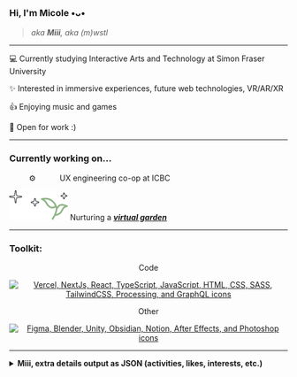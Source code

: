 ### Hi, I'm **Micole** •ᴗ•
> *aka **Miii**, aka (m)wstl*

---

💻 Currently studying Interactive Arts and Technology at Simon Fraser University

✨ Interested in immersive experiences, future web technologies, VR/AR/XR

👍 Enjoying music and games

👀 Open for work :)

---

### Currently working on...

&nbsp;&nbsp;&nbsp;&nbsp;&nbsp;&nbsp;&nbsp;&nbsp; ⚙️ &nbsp;&nbsp;&nbsp;&nbsp;&nbsp;&nbsp;&nbsp;&nbsp;&nbsp; 
UX engineering co-op at ICBC 

[![Virtual Garden icon, a seedling with three stars](https://raw.githubusercontent.com/mwstl/mwstl/refs/heads/main/github-garden.png)](https://quartz-nu.vercel.app/)
Nurturing a [***virtual garden***](https://quartz-nu.vercel.app/)

---

### Toolkit:

<p align="center">Code</p>
<p align="center">
  <a href="https://skillicons.dev">
    <img src="https://skillicons.dev/icons?i=vercel,nextjs,react,ts,js,html,css,sass,tailwind,processing,graphql"  alt="Vercel, NextJs, React, TypeScript, JavaScript, HTML, CSS, SASS, TailwindCSS, Processing, and GraphQL icons" />
  </a>
</p>


<p align="center">Other</p>
<p align="center">
  <a href="https://skillicons.dev">
    <img src="https://skillicons.dev/icons?i=figma,blender,unity,obsidian,notion,ae,ps" alt="Figma, Blender, Unity, Obsidian, Notion, After Effects, and Photoshop icons" />
  </a>
</p>

---

<details>
<summary style="font-weight: bold;">Miii, extra details output as JSON (activities, likes, interests, etc.)</summary>

```ts
const Micole: Me = {
  info: {
    school: "Simon Fraser University",
    studies: "Interactive Arts and Technology",
    work: "open for work",
  },
  activities: {
    "code-projects": "virtual garden",
    other: ["photography", "travel", "3D printing", "Lego", "generative art code", "daydreaming", "eating"],
    "want-to-do": ["sculpture", "music production", "drawing/painting", "crafting useful items", "astrophotography", "learn a few different languages", "linux", "solidity", "threejs", "... a lot of things - honestly"],
  },
  "generic-likes": {
    color: ["some shades of lighter greens", "monochrome shades", "blues probably"],
    food: ["sweets/desserts", "fruits", "rice.", "rice noodle", "aglio e olio", "curries/stews", "pisang goreng", "satay"],
    drink: ["tea - usually", "bubble tea - sometimes", "sweeter coffee - once in a while", "water - when dehydrated"],
  },
  interests: {
    fun: ["reading", "learning", "YouTube", "Instagram", "Spotify (commuting)"],
    "yt-feed": ["music", "vtuber clip (mostly HoloEN)", "true crime analysis", "mysteries", "animated documentary channels"],
    "ig-feed": ["poster design", "3D model", "architecture", "product renders", "painting/drawing", "fx trading", "vehicles"],
    music: {
      genres: ["vocaloid", "C/J/K-pop", "J-rock", "rap", "hip-hop", "metal", "electro", "R&B", "instrumental", "game ost", "breakcore", "lofi", "glitch hop", "symphonic hardcore", "techno", "ambient", "... most things with rhythm or melody"],
      artists: ["Isekaijoucho", "TatshMusicCircle", "Linkin Park", "Babymetal", "Ado", "Camellia", "Team Grimoire", "LOLUET", "Aiobahn", "Chanmina", "9Lana", "Mori Calliope", "Ninomae Ina'nis", "KAF", "kordhell", "AZALI", "Mabodofu", "Dustcell", "t+pazolite", "Eve", "Mili", "tnbee", "tn-shi", "Nhato", "Atarashii Gakko!", "Dazbee", "Azari", "Rosu", "... and many more"],
      "game-music": ["Cytus", "Maplestory", "Arcaea", "NieR", "Wuthering Waves", "Punishing: Gray Raven", "Honkai Star Rail", "Goddess of Victory: Nikke", "Legend of Zelda", "... probably forgot some"],
    },
    tech: ["crypto", "web3", "VR/AR/XR"],
  },
  attitude: ["go with the flow", "don't worry, be happy"],
  thoughts: "",
}
```
</details>
